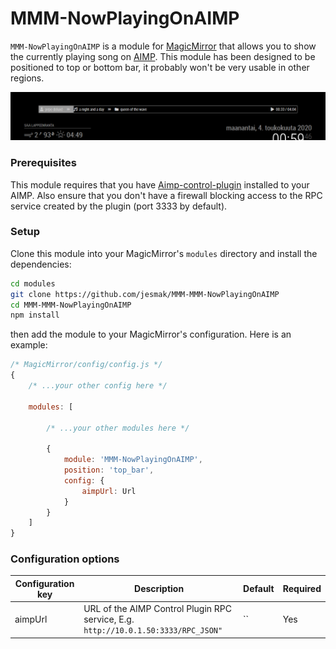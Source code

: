 # MMM-NowPlayingOnAIMP

`MMM-NowPlayingOnAIMP` is a module for [MagicMirror](https://github.com/MichMich/MagicMirror) that allows you to show the currently playing song on [AIMP](https://aimp.ru). This module has been designed to be positioned to top or bottom bar, it probably won't be very usable in other regions.

![Screenshot of the module](./screenshot_nowplaying.png)

### Prerequisites

This module requires that you have [Aimp-control-plugin](http://a0ivanov.github.io/aimp-control-plugin/) installed to your AIMP.
Also ensure that you don't have a firewall blocking access to the RPC service created by the plugin (port 3333 by default).

### Setup

Clone this module into your MagicMirror's `modules` directory and install the dependencies:

```sh
cd modules
git clone https://github.com/jesmak/MMM-MMM-NowPlayingOnAIMP
cd MMM-MMM-NowPlayingOnAIMP
npm install
```

then add the module to your MagicMirror's configuration. Here is an example:

```javascript
/* MagicMirror/config/config.js */
{
    /* ...your other config here */

    modules: [

        /* ...your other modules here */

        {
            module: 'MMM-NowPlayingOnAIMP',
            position: 'top_bar',
            config: {
                aimpUrl: Url
            }
        }
    ]
}
```

### Configuration options

| Configuration key | Description | Default | Required |
| --- | --- | --- | --- |
| aimpUrl | URL of the AIMP Control Plugin RPC service, E.g. `http://10.0.1.50:3333/RPC_JSON"` | `` | Yes |
